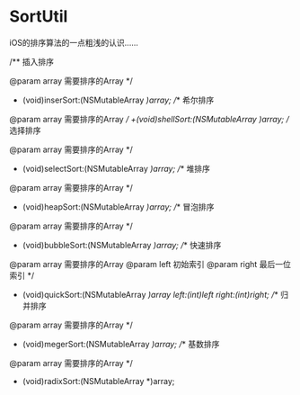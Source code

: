 # SortUtil
iOS的排序算法的一点粗浅的认识......

/**
 插入排序
 
 @param array 需要排序的Array
 */
+ (void)inserSort:(NSMutableArray *)array;
/**
 希尔排序
 
 @param array 需要排序的Array
 */
+(void)shellSort:(NSMutableArray *)array;
/**
 选择排序
 
 @param array 需要排序的Array
 */
+ (void)selectSort:(NSMutableArray *)array;
/**
 堆排序
 
 @param array 需要排序的Array
 */
+ (void)heapSort:(NSMutableArray *)array;
/**
 冒泡排序
 
 @param array 需要排序的Array
 */
+ (void)bubbleSort:(NSMutableArray *)array;
/**
 快速排序
 
 @param array 需要排序的Array
 @param left 初始索引
 @param right 最后一位索引
 */
+ (void)quickSort:(NSMutableArray *)array left:(int)left right:(int)right;
/**
 归并排序
 
 @param array 需要排序的Array
 */
+ (void)megerSort:(NSMutableArray *)array;
/**
 基数排序
 
 @param array 需要排序的Array
 */
+ (void)radixSort:(NSMutableArray *)array;
